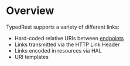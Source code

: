 # Overview

TypedRest supports a variety of different links:

- Hard-coded relative URIs between [endpoints](../endpoints/index.md)
- Links transmitted via the HTTP Link Header
- Links encoded in resources via HAL
- URI templates
